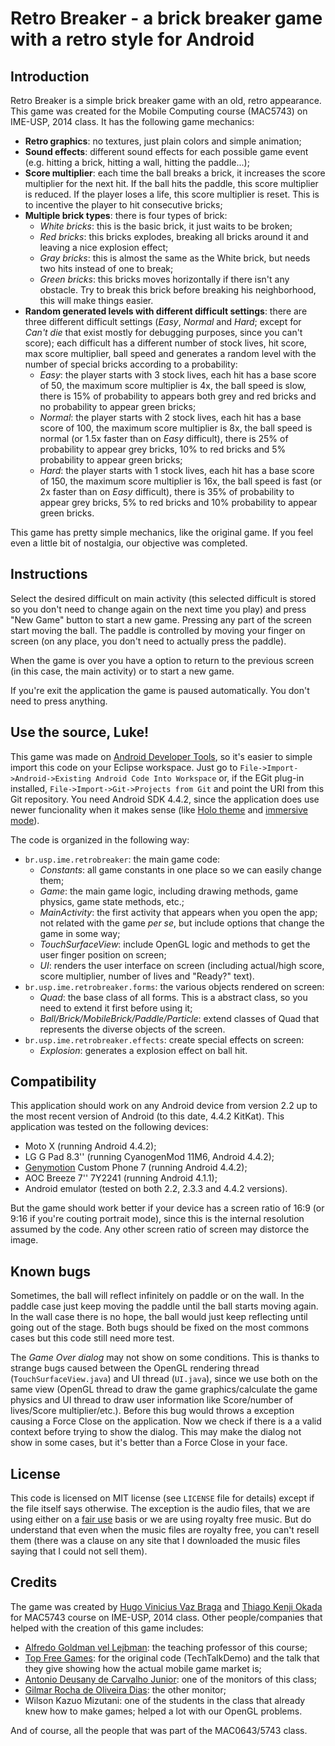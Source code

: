 # Retro Breaker - a brick breaker game with a retro style for Android

## Introduction

Retro Breaker is a simple brick breaker game with an old, retro appearance. This game was created for the Mobile Computing course (MAC5743) on IME-USP, 2014 class. It has the following game mechanics:

- **Retro graphics**: no textures, just plain colors and simple animation;
- **Sound effects**: different sound effects for each possible game event (e.g. hitting a brick, hitting a wall, hitting the paddle...);
- **Score multiplier**: each time the ball breaks a brick, it increases the score multiplier for the next hit. If the ball hits the paddle, this score multiplier is reduced. If the player loses a life, this score multiplier is reset. This is to incentive the player to hit consecutive bricks;
- **Multiple brick types**: there is four types of brick:
	+ *White bricks*: this is the basic brick, it just waits to be broken;
	+ *Red bricks*: this bricks explodes, breaking all bricks around it and leaving a nice explosion effect;
	+ *Gray bricks*: this is almost the same as the White brick, but needs two hits instead of one to break;
	+ *Green bricks*: this bricks moves horizontally if there isn't any obstacle. Try to break this brick before breaking his neighborhood, this will make things easier.
- **Random generated levels with different difficult settings**: there are three different difficult settings (*Easy*, *Normal* and *Hard*; except for *Can't die* that exist mostly for debugging purposes, since you can't score); each difficult has a different number of stock lives, hit score, max score multiplier, ball speed and generates a random level with the number of special bricks according to a probability:
	+ *Easy*: the player starts with 3 stock lives, each hit has a base score of 50, the maximum score multiplier is 4x, the ball speed is slow, there is 15% of probability to appears both grey and red bricks and no probability to appear green bricks;
	+ *Normal*: the player starts with 2 stock lives, each hit has a base score of 100, the maximum score multiplier is 8x, the ball speed is normal (or 1.5x faster than on *Easy* difficult), there is 25% of probability to appear grey bricks, 10% to red bricks and 5% probability to appear green bricks;
	+ *Hard*: the player starts with 1 stock lives, each hit has a base score of 150, the maximum score multiplier is 16x, the ball speed is fast (or 2x faster than on *Easy* difficult), there is 35% of probability to appear grey bricks, 5% to red bricks and 10% probability to appear green bricks.

This game has pretty simple mechanics, like the original game. If you feel even a little bit of nostalgia, our objective was completed.

## Instructions

Select the desired difficult on main activity (this selected difficult is stored so you don't need to change again on the next time you play) and press "New Game" button to start a new game. Pressing any part of the screen start moving the ball. The paddle is controlled by moving your finger on screen (on any place, you don't need to actually press the paddle).

When the game is over you have a option to return to the previous screen (in this case, the main activity) or to start a new game.

If you're exit the application the game is paused automatically. You don't need to press anything.

## Use the source, Luke!

This game was made on [Android Developer Tools](https://developer.android.com/tools/index.html), so it's easier to simple import this code on your Eclipse workspace. Just go to ```File->Import->Android->Existing Android Code Into Workspace``` or, if the EGit plug-in installed, ```File->Import->Git->Projects from Git``` and point the URI from this Git repository. You need Android SDK 4.4.2, since the application does use newer funcionality when it makes sense (like [Holo theme](https://developer.android.com/design/style/themes.html) and [immersive mode](https://developer.android.com/training/system-ui/immersive.html)).

The code is organized in the following way:

- ```br.usp.ime.retrobreaker```: the main game code:
	+ *Constants*: all game constants in one place so we can easily change them;
	+ *Game*: the main game logic, including drawing methods, game physics, game state methods, etc.;
	+ *MainActivity*: the first activity that appears when you open the app; not related with the game *per se*, but include options that change the game in some way;
	+ *TouchSurfaceView*: include OpenGL logic and methods to get the user finger position on screen;
	+ *UI*: renders the user interface on screen (including actual/high score, score multiplier, number of lives and "Ready?" text).
- ```br.usp.ime.retrobreaker.forms```: the various objects rendered on screen:
	+ *Quad*: the base class of all forms. This is a abstract class, so you need to extend it first before using it;
	+ *Ball/Brick/MobileBrick/Paddle/Particle*: extend classes of Quad that represents the diverse objects of the screen.
- ```br.usp.ime.retrobreaker.effects```: create special effects on screen:
	+ *Explosion*: generates a explosion effect on ball hit.

## Compatibility

This application should work on any Android device from version 2.2 up to the most recent version of Android (to this date, 4.4.2 KitKat). This application was tested on the following devices:

- Moto X (running Android 4.4.2);
- LG G Pad 8.3'' (running CyanogenMod 11M6, Android 4.4.2);
- [Genymotion](http://www.genymotion.com/) Custom Phone 7 (running Android 4.4.2);
- AOC Breeze 7'' 7Y2241 (running Android 4.1.1);
- Android emulator (tested on both 2.2, 2.3.3 and 4.4.2 versions).

But the game should work better if your device has a screen ratio of 16:9 (or 9:16 if you're couting portrait mode), since this is the internal resolution assumed by the code. Any other screen ratio of screen may distorce the image.

## Known bugs

Sometimes, the ball will reflect infinitely on paddle or on the wall. In the paddle case just keep moving the paddle until the ball starts moving again. In the wall case there is no hope, the ball would just keep reflecting until going out of the stage. Both bugs should be fixed on the most commons cases but this code still need more test.

The *Game Over dialog* may not show on some conditions. This is thanks to strange bugs caused between the OpenGL rendering thread (```TouchSurfaceView.java```) and UI thread (```UI.java```), since we use both on the same view (OpenGL thread to draw the game graphics/calculate the game physics and UI thread to draw user information like Score/number of lives/Score multiplier/etc.). Before this bug would throws a exception causing a Force Close on the application. Now we check if there is a a valid context before trying to show the dialog. This may make the dialog not show in some cases, but it's better than a Force Close in your face.

## License

This code is licensed on MIT license (see ```LICENSE``` file for details) except if the file itself says otherwise. The exception is the audio files, that we are using either on a [fair use](https://en.wikipedia.org/wiki/Fair_use) basis or we are using royalty free music. But do understand that even when the music files are royalty free, you can't resell them (there was a clause on any site that I downloaded the music files saying that I could not sell them).

## Credits

The game was created by [Hugo Vinicius Vaz Braga](http://www.ime.usp.br/~hbraga/) and [Thiago Kenji Okada](http://www.ime.usp.br/~thiagoko/) for MAC5743 course on IME-USP, 2014 class. Other people/companies that helped with the creation of this game includes:

- [Alfredo Goldman vel Lejbman](http://www.ime.usp.br/~gold/): the teaching professor of this course;
- [Top Free Games](http://www.topfreegames.com/): for the original code (TechTalkDemo) and the talk that they give showing how the actual mobile game market is;
- [Antonio Deusany de Carvalho Junior](http://www.ime.usp.br/~dj/): one of the monitors of this class;
- [Gilmar Rocha de Oliveira Dias](http://www.ime.usp.br/~grodias/): the other monitor;
- Wilson Kazuo Mizutani: one of the students in the class that already knew how to make games; helped a lot with our OpenGL problems.

And of course, all the people that was part of the MAC0643/5743 class.
